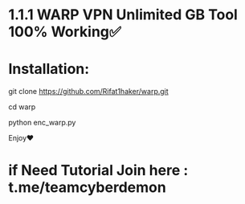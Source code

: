 # 1.1.1 WARP VPN Unlimited GB Tool 100% Working✅

# Installation:

git clone https://github.com/Rifat1haker/warp.git

cd warp

python enc_warp.py

Enjoy❤️

# if Need Tutorial Join here : t.me/teamcyberdemon
